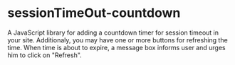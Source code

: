 # sessionTimeOut-countdown
A JavaScript library for adding a countdown timer for session timeout in your site.
Additionaly, you may have one or more buttons for refreshing the time.
When time is about to expire, a message box informs user and urges him to click on "Refresh".
